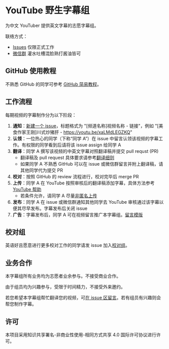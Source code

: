 # YouTube 野生字幕组

为中文 YouTuber 提供英文字幕的志愿字幕组。

联络方式：
- [Issues](https://github.com/immoonancient/YTSubtitles/issues) 仅限正式工作
- [微信群](docs/wechat.md) 灌水吐槽混脸熟打酱油皆可

## GitHub 使用教程

不熟悉 GitHub 的同学可参考 [GitHub 简易教程](tutorial/README.md)。

## 工作流程

每期视频的字幕制作分为以下阶段：
1. **通知**：[新建一个 issue](https://github.com/immoonancient/YTSubtitles/issues/new)，标题格式为 "\[频道名称\]视频名称 - 链接"，例如 "\[美食作家王刚\]川式炒猪肝 - https://youtu.be/xaLMdLEGZKQ"
2. **认领**：一位热心的同学（下称“同学 A”）在 issue 中留言认领该视频的字幕工作。有权限的同学看到后请将该 issue assign 给同学 A
3. **翻译**：同学 A 撰写该视频的中英文字幕对照翻译稿并提交 pull requst (PR)
   - 翻译稿及 pull request 具体要求请参考[翻译细则](docs/translation.md)
   - 如果同学 A 不熟悉 GitHub 可以在 issue 或微信群留言并附上翻译稿，请其他同学代为提交 PR
4. **校对**：按照 GitHub 的 review 流程进行，校对完毕后 merge PR
5. **上传**：同学 A 在 YouTube 按照审核后的翻译稿添加字幕，具体方法参考 [YouTube 帮助](https://support.google.com/youtube/answer/6054623)
   - 若条件允许，请同学 A 尽量[非匿名上传](https://support.google.com/youtube/answer/6392394)
6. **发布**：同学 A 在 issue 或微信群通知其他同学去 YouTube 审核通过该字幕以便其尽早发布。字幕发布后关闭 issue
7. **广告**：字幕发布后，同学 A 可在视频留言推广本字幕组。[留言模版](docs/promotion.md)

## 校对组

英语好且愿意进行更多校对工作的同学请发 issue 加入[校对组](subtitles/CODEOWNERS)。

## 业务合作

本字幕组所有业务均为志愿者业余参与。不接受商业合作。

由于组员均为兴趣参与，受限于时间精力，不接受外来邀约。

若您希望本字幕组帮忙翻译您的视频，可[在 issue 区留言](https://github.com/immoonancient/YTSubtitles/issues/new)。若有组员有兴趣则会帮您制作字幕。

## 许可

本项目采用知识共享署名-非商业性使用-相同方式共享 4.0 国际许可协议进行许可。
